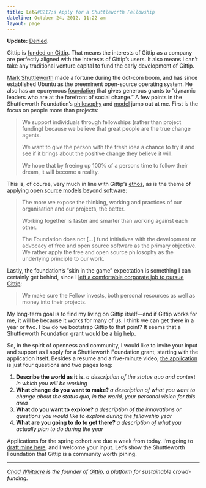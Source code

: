 ```yaml
---
title: Let&#8217;s Apply for a Shuttleworth Fellowship
dateline: October 24, 2012, 11:22 am
layout: page
---
```


<p><strong>Update:</strong> <a href="https://github.com/whit537/www.gittip.com/i
ssues/297#issuecomment-11290946">Denied</a>.</p>

<p>Gittip is <a href="http://blog.gittip.com/post/26350459746/the-first-open-
company">funded on Gittip</a>. That means the interests of Gittip as a company
are perfectly aligned with the interests of Gittip’s users. It also means I
can’t take any traditional venture capital to fund the early development of
Gittip.</p>

<p><a href="https://en.wikipedia.org/wiki/Mark_Shuttleworth">Mark
Shuttleworth</a> made a fortune during the dot-com boom, and has since
established Ubuntu as the preeminent open-source operating system. He also has
an eponymous <a href="http://www.shuttleworthfoundation.org/">foundation</a>
that gives generous grants to “dynamic leaders who are at the forefront of
social change.” A few points in the Shuttleworth Foundation’s <a
href="http://www.shuttleworthfoundation.org/about-us/our-
philosophy/">philosophy</a> and <a href="http://www.shuttleworthfoundation.org
/our-work/fellowship-model/">model</a> jump out at me. First is the focus on
people more than projects:</p>

<blockquote>

<div>

<p>We support individuals through fellowships (rather than project funding)
because we believe that great people are the true change agents.</p>

<p>We want to give the person with the fresh idea a chance to try it and see if
it brings about the positive change they believe it will.</p>

<div>

<p>We hope that by freeing up 100% of a persons time to follow their dream, it
will become a reality.</p></div></div></blockquote>

<div>

<p>This is, of course, very much in line with Gittip’s <a
href="https://www.gittip.com/about/">ethos</a>, as is the theme of <a
href="http://blog.gittip.com/post/29914417845/more-bazaars-and-better">applying
open source models beyond software</a>:</p></div>

<blockquote>

<div>

<p>The more we expose the thinking, working and practices of our organisation
and our projects, the better.</p>

<p>Working together is faster and smarter than working against each other.</p>

<p>The Foundation does not [&#8230;] fund initiatives with the development or
advocacy of free and open source software as the primary objective. We rather
apply the free and open source philosophy as the underlying principle to our
work.</p></div></blockquote>

<p>Lastly, the foundation’s “skin in the game” expectation is something I
can certainly get behind, since I <a
href="http://blog.gittip.com/post/27072581481/i-believe-in-gittip">left a
comfortable corporate job to pursue Gittip</a>:</p>

<blockquote>

<div>

<p>We make sure the Fellow invests, both personal resources as well as money
into their projects.</p></div></blockquote>

<p>My long-term goal is to find my living on Gittip itself—and if Gittip works
for me, it will be because it works for many of us. I think we can get there in
a year or two. How do we bootstrap Gittip to that point? It seems that a
Shuttleworth Foundation grant would be a big help.</p>

<p>So, in the spirit of openness and community, I would like to invite your
input and support as I apply for a Shuttleworth Foundation grant, starting with
the application itself. Besides a resume and a five-minute video, <a
href="http://www.shuttleworthfoundation.org/funding/fellowship-programme/">the
application</a> is just four questions and two pages long:</p>

<ol>

<li><strong>Describe the world as it is. </strong><em>a description of the
status quo and context in which you will be working</em></li>

<li><strong>What change do you want to make? </strong><em>a description of what
you want to change about the status quo, in the world, your personal vision for
this area</em></li>

<li><strong>What do you want to explore? </strong><em>a description of the
innovations or questions you would like to explore during the fellowship
year</em></li>

<li><strong>What are you going to do to get there? </strong><em>a description
of what you actually plan to do during the year</em></li></ol>

<p>Applications for the spring cohort are due a week from today. I’m
going to <a href="http://sync.in/gittip-shuttleworth">draft mine here</a>, and I
welcome your input. Let’s show the Shuttleworth Foundation that Gittip is a
community worth joining.</p><hr>

<p><em><a href="https://www.gittip.com/whit537/">Chad Whitacre</a> is the
founder of <a href="https://www.gittip.com/">Gittip</a>, a platform for
sustainable crowd-funding.</em></p>
